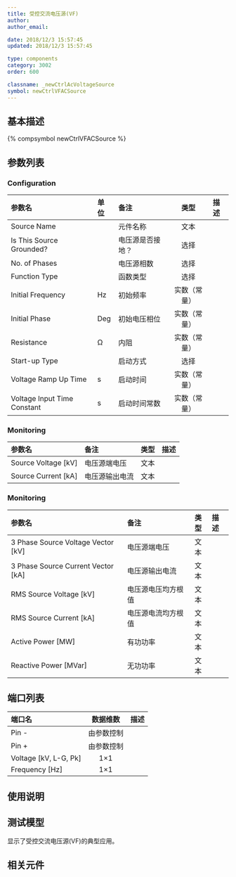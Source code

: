 ```yaml
---
title: 受控交流电压源(VF)
author: 
author_email:

date: 2018/12/3 15:57:45
updated: 2018/12/3 15:57:45

type: components
category: 3002
order: 600

classname: _newCtrlAcVoltageSource
symbol: newCtrlVFACSource
---
```

## 基本描述
{% compsymbol newCtrlVFACSource %}

## 参数列表
### Configuration
| 参数名 | 单位 | 备注 | 类型 | 描述 |
| :--- | :--- | :--- | :--: | :--- |
| Source Name |  | 元件名称 | 文本 |  |
| Is This Source Grounded? |  | 电压源是否接地？ | 选择 |  |
| No. of Phases |  | 电压源相数 | 选择 |  |
| Function Type |  | 函数类型 | 选择 |  |
| Initial Frequency | Hz | 初始频率 | 实数（常量） |  |
| Initial Phase | Deg | 初始电压相位 | 实数（常量） |  |
| Resistance | Ω | 内阻 | 实数（常量） |  |
| Start-up Type |  | 启动方式 | 选择 |  |
| Voltage Ramp Up Time | s | 启动时间 | 实数（常量） |  |
| Voltage Input Time Constant | s | 启动时间常数 | 实数（常量） |  |

### Monitoring
| 参数名 | 备注 | 类型 | 描述 |
| :--- | :--- | :--: | :--- |
| Source Voltage \[kV\] | 电压源端电压 | 文本 |  |
| Source Current \[kA\] | 电压源输出电流 | 文本 |  |

### Monitoring
| 参数名 | 备注 | 类型 | 描述 |
| :--- | :--- | :--: | :--- |
| 3 Phase Source Voltage Vector \[kV\] | 电压源端电压 | 文本 |  |
| 3 Phase Source Current Vector \[kA\] | 电压源输出电流 | 文本 |  |
| RMS Source Voltage \[kV\] | 电压源电压均方根值 | 文本 |  |
| RMS Source Current \[kA\] | 电压源电流均方根值 | 文本 |  |
| Active Power \[MW\] | 有功功率 | 文本 |  |
| Reactive Power \[MVar\] | 无功功率 | 文本 |  |


## 端口列表

| 端口名 | 数据维数 | 描述 |
| :--- | :--:  | :--- |
| Pin - | 由参数控制 | |                   
| Pin + | 由参数控制 | |                   
| Voltage \[kV, L-G, Pk\] | 1×1 | |                   
| Frequency \[Hz\] | 1×1 | |                   

## 使用说明


## 测试模型
[<test name>](<test link>)显示了受控交流电压源(VF)的典型应用。

## 相关元件


